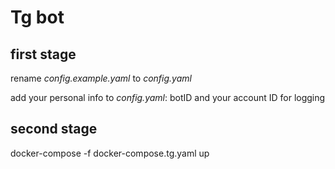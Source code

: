 # Tg bot

## first stage
rename _config.example.yaml_ to _config.yaml_

add your personal info to _config.yaml_: botID and your account ID for logging

## second stage

docker-compose -f docker-compose.tg.yaml up